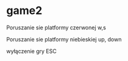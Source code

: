 # game2

Poruszanie sie platformy czerwonej
  w,s

Poruszanie sie platformy niebieskiej
  up, down

wyłączenie gry
  ESC

